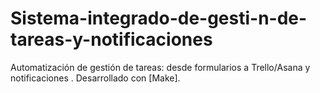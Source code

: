 # Sistema-integrado-de-gesti-n-de-tareas-y-notificaciones
Automatización de gestión de tareas: desde formularios a Trello/Asana  y notificaciones . Desarrollado con [Make].
